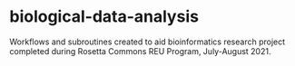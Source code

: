 # biological-data-analysis
Workflows and subroutines created to aid bioinformatics research project 
completed during Rosetta Commons REU Program, July-August 2021.
